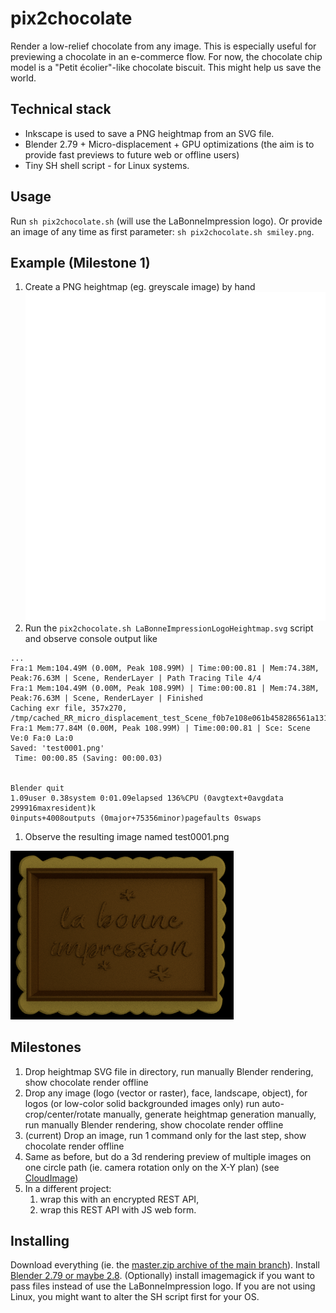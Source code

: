 # pix2chocolate
Render a low-relief chocolate from any image. This is especially useful for previewing a chocolate in an e-commerce flow.
For now, the chocolate chip model is a "Petit écolier"-like chocolate biscuit. This might help us save the world.

## Technical stack
- Inkscape is used to save a PNG heightmap from an SVG file.
- Blender 2.79 + Micro-displacement + GPU optimizations (the aim is to provide fast previews to future web or offline users)
- Tiny SH shell script - for Linux systems.

## Usage
Run `sh pix2chocolate.sh` (will use the LaBonneImpression logo).
Or provide an image of any time as first parameter: `sh pix2chocolate.sh smiley.png`.

## Example (Milestone 1)
1. Create a PNG heightmap (eg. greyscale image) by hand
![Image of Logo heightmap](https://github.com/labonneimpression/pix2chocolate/raw/master/LaBonneImpressionLogoHeightmap.png)
1. Run the `pix2chocolate.sh LaBonneImpressionLogoHeightmap.svg` script and observe console output like
```
...
Fra:1 Mem:104.49M (0.00M, Peak 108.99M) | Time:00:00.81 | Mem:74.38M, Peak:76.63M | Scene, RenderLayer | Path Tracing Tile 4/4
Fra:1 Mem:104.49M (0.00M, Peak 108.99M) | Time:00:00.81 | Mem:74.38M, Peak:76.63M | Scene, RenderLayer | Finished
Caching exr file, 357x270, /tmp/cached_RR_micro_displacement_test_Scene_f0b7e108e061b458286561a131417733.exr
Fra:1 Mem:77.84M (0.00M, Peak 108.99M) | Time:00:00.81 | Sce: Scene Ve:0 Fa:0 La:0
Saved: 'test0001.png'
 Time: 00:00.85 (Saving: 00:00.03)


Blender quit
1.09user 0.38system 0:01.09elapsed 136%CPU (0avgtext+0avgdata 299916maxresident)k
0inputs+4008outputs (0major+75356minor)pagefaults 0swaps
```
1. Observe the resulting image named test0001.png

![Image of Logo chocolate](https://github.com/labonneimpression/pix2chocolate/raw/master/test0001.png)

## Milestones
1. Drop heightmap SVG file in directory, run manually Blender rendering, show chocolate render offline
1. Drop any image (logo (vector or raster), face, landscape, object), for logos (or low-color solid backgrounded images only) run auto-crop/center/rotate manually, generate heightmap generation manually, run manually Blender rendering, show chocolate render offline
1. (current) Drop an image, run 1 command only for the last step, show chocolate render offline
1. Same as before, but do a 3d rendering preview of multiple images on one circle path (ie. camera rotation only on the X-Y plan) (see [CloudImage](https://github.com/scaleflex/js-cloudimage-360-view))
1. In a different project:
    1. wrap this with an encrypted REST API,
    1. wrap this REST API with JS web form.

## Installing
Download everything (ie. the [master.zip archive of the main branch](https://github.com/labonneimpression/pix2chocolate/archive/master.zip)).
Install [Blender 2.79 or maybe 2.8](https://www.blender.org/download/previous-versions/).
(Optionally) install imagemagick if you want to pass files instead of use the LaBonneImpression logo.
If you are not using Linux, you might want to alter the SH script first for your OS.
